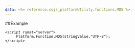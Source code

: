 ```yaml
---
data: <%= reference.ssjs_platformUtility.functions.MD5 %>
---
```


##Example
```
<script runat="server">
     Platform.Function.MD5(stringValue,"UTF-8");
</script>
```
